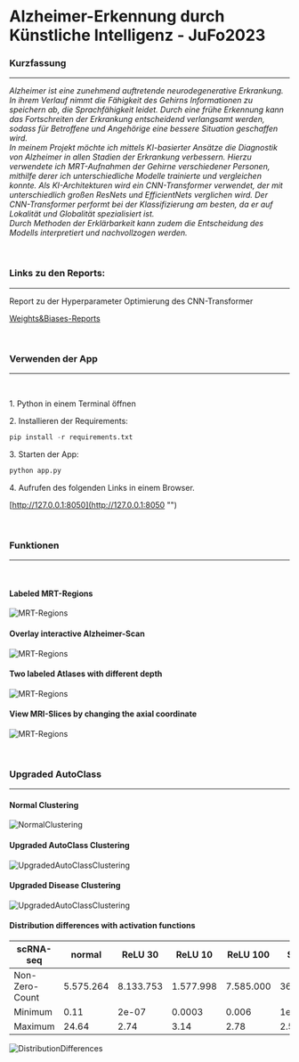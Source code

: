 # <b>Alzheimer-Erkennung durch Künstliche Intelligenz</b> - JuFo2023

<h3>Kurzfassung</h3>
<hr>

<span><em>
Alzheimer ist eine zunehmend auftretende neurodegenerative Erkrankung. In ihrem Verlauf nimmt die Fähigkeit des Gehirns Informationen zu speichern ab, die Sprachfähigkeit leidet. Durch eine frühe Erkennung kann das Fortschreiten der Erkrankung entscheidend verlangsamt werden, sodass für Betroffene und Angehörige eine bessere Situation geschaffen wird.<br>
In meinem Projekt möchte ich mittels KI-basierter Ansätze die Diagnostik von Alzheimer in allen Stadien der Erkrankung verbessern. Hierzu verwendete ich MRT-Aufnahmen der Gehirne verschiedener Personen, mithilfe derer ich unterschiedliche Modelle trainierte und vergleichen konnte. Als KI-Architekturen wird ein CNN-Transformer verwendet, der mit unterschiedlich großen ResNets und EfficientNets verglichen wird. Der CNN-Transformer performt bei der Klassifizierung am besten, da er auf Lokalität und Globalität spezialisiert ist. <br>
Durch Methoden der Erklärbarkeit kann zudem die Entscheidung des Modells interpretiert und nachvollzogen werden. </em></span>


<br>
<h3>Links zu den Reports:</h3>
<hr>
Report zu der Hyperparameter Optimierung des CNN-Transformer
<br>

[Weights&Biases-Reports](https://api.wandb.ai/links/nbennewiz/j8svnd3w "")
<br>

<br>
<h3>Verwenden der App</h3>
<hr>
<br>
<p>1. Python in einem Terminal öffnen</p>
<p>2. Installieren der Requirements:</p>

```python
pip install -r requirements.txt
```

<p>3. Starten der App:</p>

```python
python app.py
```

<p>4. Aufrufen des folgenden Links in einem Browser.</p>

[http://127.0.0.1:8050](http://127.0.0.1:8050 "") 

<br>
<h3>Funktionen</h3>
<hr>
<br>
<h4>Labeled MRT-Regions</h4>

![MRT-Regions](/MRI-Regions-Viewer/assets/ScreenshotMRT-Regions.png)
<h4>Overlay interactive Alzheimer-Scan</h4>

![MRT-Regions](/MRI-Regions-Viewer/assets/ScreenshotHeatmap.png)
<h4>Two labeled Atlases with different depth</h4>

![MRT-Regions](/MRI-Regions-Viewer/assets/ScreenshotLabeledAtlas.png)
<h4>View MRI-Slices by changing the axial coordinate</h4>

![MRT-Regions](/MRI-Regions-Viewer/assets/ScreenshotHumanMRT.png)

<br>
<h3>Upgraded AutoClass</h3>
<hr>

<span><em>
</em></span>


<h4>Normal Clustering</h4>

![NormalClustering](/Genexpressions-Beziehungen/assets/NormalClustering.png)
<h4>Upgraded AutoClass Clustering</h4>

![UpgradedAutoClassClustering](/Genexpressions-Beziehungen/assets/AutoClass_comparision.png)
<h4>Upgraded Disease Clustering</h4>

![UpgradedAutoClassClustering](/Genexpressions-Beziehungen/assets/AutoClass_DC_comparision.png)
<h4>Distribution differences with activation functions</h4>


|        scRNA-seq        | normal | ReLU 30| ReLU  10  | ReLU 100 |  Softplus |
| -------------- | ------ | --------- | ---- | ---- | ----- |
| Non-Zero-Count |    5.575.264    | 8.133.753 | 1.577.998 |  7.585.000 |  36.027.458     |
| Minimum        |     0.11   | 2e-07   | 0.0003 |   0.006   |  1e-45     |
| Maximum               |   24.64   |      2.74 | 3.14 |   2.78   |     2.58     |


![DistributionDifferences](/Genexpressions-Beziehungen/assets/Distributions_with_activations.png)
<br>
<br>
